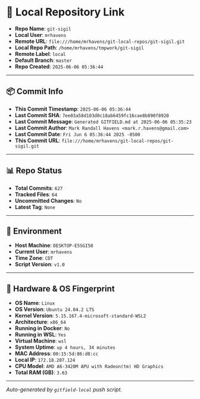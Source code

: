 # 🔗 Local Repository Link

- **Repo Name**: `git-sigil`
- **Local User**: `mrhavens`
- **Remote URL**: `file:///home/mrhavens/git-local-repos/git-sigil.git`
- **Local Repo Path**: `/home/mrhavens/tmpwork/git-sigil`
- **Remote Label**: `local`
- **Default Branch**: `master`
- **Repo Created**: `2025-06-06 05:36:44`

---

## 📦 Commit Info

- **This Commit Timestamp**: `2025-06-06 05:36:44`
- **Last Commit SHA**: `7ee03a58d103d0c18ab6459fc16cae8b890f8920`
- **Last Commit Message**: `Generated GITFIELD.md at 2025-06-06 05:35:23`
- **Last Commit Author**: `Mark Randall Havens <mark.r.havens@gmail.com>`
- **Last Commit Date**: `Fri Jun 6 05:36:44 2025 -0500`
- **This Commit URL**: `file:///home/mrhavens/git-local-repos/git-sigil.git`

---

## 📊 Repo Status

- **Total Commits**: `627`
- **Tracked Files**: `64`
- **Uncommitted Changes**: `No`
- **Latest Tag**: `None`

---

## 🧭 Environment

- **Host Machine**: `DESKTOP-E5SGI58`
- **Current User**: `mrhavens`
- **Time Zone**: `CDT`
- **Script Version**: `v1.0`

---

## 🧬 Hardware & OS Fingerprint

- **OS Name**: `Linux`
- **OS Version**: `Ubuntu 24.04.2 LTS`
- **Kernel Version**: `5.15.167.4-microsoft-standard-WSL2`
- **Architecture**: `x86_64`
- **Running in Docker**: `No`
- **Running in WSL**: `Yes`
- **Virtual Machine**: `wsl`
- **System Uptime**: `up 4 hours, 34 minutes`
- **MAC Address**: `00:15:5d:86:d8:cc`
- **Local IP**: `172.18.207.124`
- **CPU Model**: `AMD A6-3420M APU with Radeon(tm) HD Graphics`
- **Total RAM (GB)**: `3.63`

---

_Auto-generated by `gitfield-local` push script._
